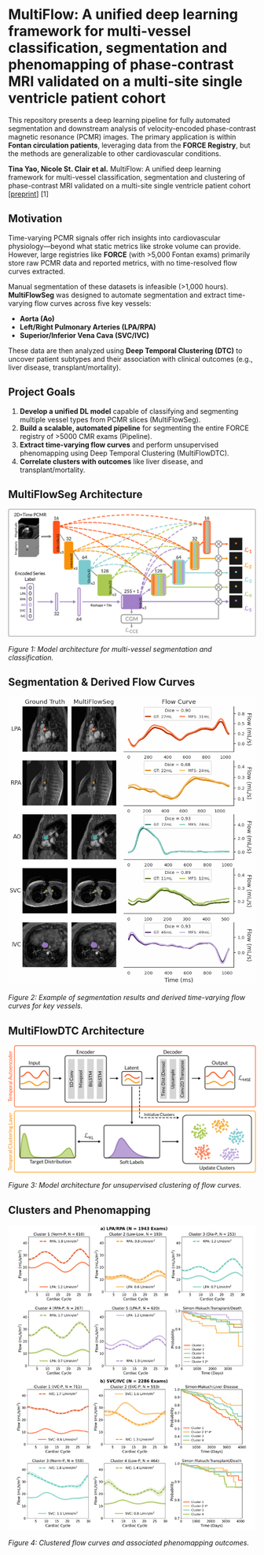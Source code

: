 # MultiFlow: A unified deep learning framework for multi-vessel classification, segmentation and phenomapping of phase-contrast MRI validated on a multi-site single ventricle patient cohort 

This repository presents a deep learning pipeline for fully automated segmentation and downstream analysis of velocity-encoded phase-contrast magnetic resonance (PCMR) images. The primary application is within **Fontan circulation patients**, leveraging data from the **FORCE Registry**, but the methods are generalizable to other cardiovascular conditions.

**Tina Yao, Nicole St. Clair et al.** MultiFlow: A unified deep learning framework for multi-vessel classification, segmentation and clustering of phase-contrast MRI validated on a multi-site single ventricle patient cohort
 [[preprint]](https://arxiv.org/abs/2502.11993) [1]


## Motivation

Time-varying PCMR signals offer rich insights into cardiovascular physiology—beyond what static metrics like stroke volume can provide. However, large registries like **FORCE** (with >5,000 Fontan exams) primarily store raw PCMR data and reported metrics, with no time-resolved flow curves extracted.

Manual segmentation of these datasets is infeasible (>1,000 hours). **MultiFlowSeg** was designed to automate segmentation and extract time-varying flow curves across five key vessels:

- **Aorta (Ao)**
- **Left/Right Pulmonary Arteries (LPA/RPA)**
- **Superior/Inferior Vena Cava (SVC/IVC)**

These data are then analyzed using **Deep Temporal Clustering (DTC)** to uncover patient subtypes and their association with clinical outcomes (e.g., liver disease, transplant/mortality).


## Project Goals

1. **Develop a unified DL model** capable of classifying and segmenting multiple vessel types from PCMR slices (MultiFlowSeg).
2. **Build a scalable, automated pipeline** for segmenting the entire FORCE registry of >5000 CMR exams (Pipeline).
3. **Extract time-varying flow curves** and perform unsupervised phenomapping using Deep Temporal Clustering (MultiFlowDTC).
4. **Correlate clusters with outcomes** like liver disease, and transplant/mortality.


## MultiFlowSeg Architecture

<img src="img/MultiFlowSeg.png" width="600">


*Figure 1: Model architecture for multi-vessel segmentation and classification.*


## Segmentation & Derived Flow Curves

<img src="img/segmentation.gif" width="600">

*Figure 2: Example of segmentation results and derived time-varying flow curves for key vessels.*


## MultiFlowDTC Architecture

<img src="img/MultiFlowDTC.png" width="600">


*Figure 3: Model architecture for unsupervised clustering of flow curves.*


## Clusters and Phenomapping

<img src="img/clusters.png" width="600">

*Figure 4: Clustered flow curves and associated phenomapping outcomes.*


